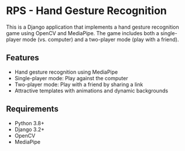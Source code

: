 # RPS - Hand Gesture Recognition

This is a Django application that implements a hand gesture recognition game using OpenCV and MediaPipe. The game includes both a single-player mode (vs. computer) and a two-player mode (play with a friend).

## Features

- Hand gesture recognition using MediaPipe
- Single-player mode: Play against the computer
- Two-player mode: Play with a friend by sharing a link
- Attractive templates with animations and dynamic backgrounds

## Requirements

- Python 3.8+
- Django 3.2+
- OpenCV
- MediaPipe
